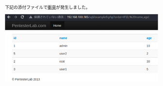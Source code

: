 下記の添付ファイルで[衝突](https://joplinapp.org/conflict/)が発生しました。

![d6ce67a7d6a510f021433067f4cd4d6e.png](../_resources/d6ce67a7d6a510f021433067f4cd4d6e.png)